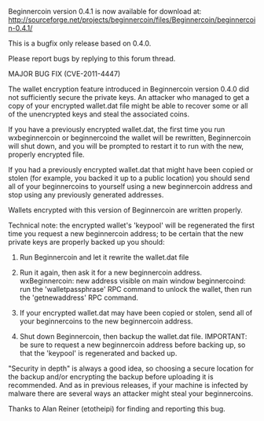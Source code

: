 Beginnercoin version 0.4.1 is now available for download at:
http://sourceforge.net/projects/beginnercoin/files/Beginnercoin/beginnercoin-0.4.1/

This is a bugfix only release based on 0.4.0.

Please report bugs by replying to this forum thread.

MAJOR BUG FIX  (CVE-2011-4447)

The wallet encryption feature introduced in Beginnercoin version 0.4.0 did not sufficiently secure the private keys. An attacker who
managed to get a copy of your encrypted wallet.dat file might be able to recover some or all of the unencrypted keys and steal the
associated coins.

If you have a previously encrypted wallet.dat, the first time you run wxbeginnercoin or beginnercoind the wallet will be rewritten, Beginnercoin will
shut down, and you will be prompted to restart it to run with the new, properly encrypted file.

If you had a previously encrypted wallet.dat that might have been copied or stolen (for example, you backed it up to a public
location) you should send all of your beginnercoins to yourself using a new beginnercoin address and stop using any previously generated addresses.

Wallets encrypted with this version of Beginnercoin are written properly.

Technical note: the encrypted wallet's 'keypool' will be regenerated the first time you request a new beginnercoin address; to be certain that the
new private keys are properly backed up you should:

1. Run Beginnercoin and let it rewrite the wallet.dat file

2. Run it again, then ask it for a new beginnercoin address.
wxBeginnercoin: new address visible on main window
beginnercoind: run the 'walletpassphrase' RPC command to unlock the wallet,  then run the 'getnewaddress' RPC command.

3. If your encrypted wallet.dat may have been copied or stolen, send all of your beginnercoins to the new beginnercoin address.

4. Shut down Beginnercoin, then backup the wallet.dat file.
IMPORTANT: be sure to request a new beginnercoin address before backing up, so that the 'keypool' is regenerated and backed up.

"Security in depth" is always a good idea, so choosing a secure location for the backup and/or encrypting the backup before uploading it is recommended. And as in previous releases, if your machine is infected by malware there are several ways an attacker might steal your beginnercoins.

Thanks to Alan Reiner (etotheipi) for finding and reporting this bug.
